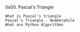 0x00. Pascal's Triangle

    What is Pascal’s triangle
    Pascal’s Triangle - Numberphile
    What are Python Algorithms
